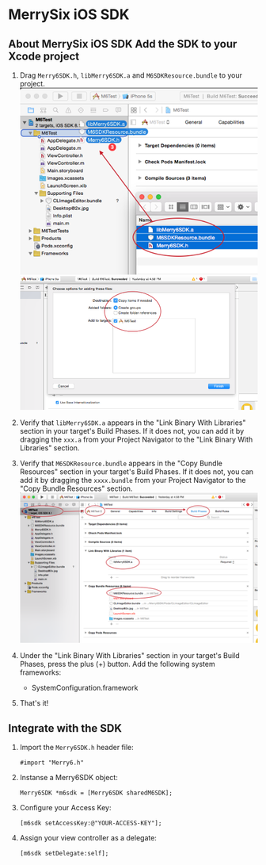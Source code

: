 MerrySix iOS SDK
==========
About MerrySix iOS SDK
Add the SDK to your Xcode project
----------
1. Drag `Merry6SDK.h`, `libMerry6SDK.a` and `M6SDKResource.bundle` to your project.
	![sdkinstall_step1.png](https://github.com/merrysix/MerrySix-iOS-SDK/raw/master/screenshot/sdkinstall_step1.png)
	![sdkinstall_step2.png](https://github.com/merrysix/MerrySix-iOS-SDK/raw/master/screenshot/sdkinstall_step2.png)

2. Verify that `libMerry6SDK.a` appears in the "Link Binary With Libraries" section in your target's Build Phases. If it does not, you can add it by dragging the `xxx.a` from your Project Navigator to the "Link Binary With Libraries" section.

3. Verify that `M6SDKResource.bundle` appears in the "Copy Bundle Resources" section in your target's Build Phases. If it does not, you can add it by dragging the `xxxx.bundle` from your Project Navigator to the "Copy Bundle Resources" section.
	![sdkinstall_step3.png](https://github.com/merrysix/MerrySix-iOS-SDK/raw/master/screenshot/sdkinstall_step3.png)

4. Under the "Link Binary With Libraries" section in your target's Build Phases, press the plus (+) button. Add the following system frameworks:
	* SystemConfiguration.framework

5. That's it!

Integrate with the SDK
----------
1. Import the `Merry6SDK.h` header file:
	```
	#import "Merry6.h"
	```
2. Instanse a Merry6SDK object:
	```
	Merry6SDK *m6sdk = [Merry6SDK sharedM6SDK];
	```
3. Configure your Access Key:
	```
	[m6sdk setAccessKey:@"YOUR-ACCESS-KEY"];
	```
4. Assign your view controller as a delegate:
	```
	[m6sdk setDelegate:self];
	```